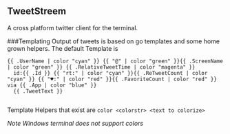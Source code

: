 TweetStreem
---

A cross platform twitter client for the terminal.

###Templating
Output of tweets is based on go templates and some home grown helpers.
The default Template is

```
{{ .UserName | color "cyan" }} {{ "@" | color "green" }}{{ .ScreenName | color "green" }} {{ .RelativeTweetTime | color "magenta" }}
  id:{{ .Id }} {{ "rt:" | color "cyan" }}{{ .ReTweetCount | color "cyan" }} {{ "♥:" | color "red" }}{{ .FavoriteCount | color "red" }} via {{ .App | color "blue" }}
  {{ .TweetText }}
  
  ```

Template Helpers that exist are
`color <colorstr> <text to colorize>`

*Note Windows terminal does not support colors*